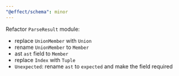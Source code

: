 ```yaml
---
"@effect/schema": minor
---
```


Refactor `ParseResult` module:

- replace `UnionMember` with `Union`
- rename `UnionMember` to `Member`
- ast `ast` field to `Member`
- replace `Index` with `Tuple`
- `Unexpected`: rename `ast` to `expected` and make the field required
